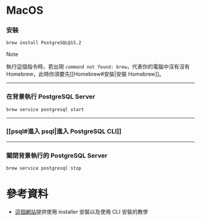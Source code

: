 # MacOS

### 安裝

```bash
brew install PostgreSQL@15.2
```

>[!Note]
>執行這個指令時，若出現 `command not found: brew`，代表你的電腦中沒有沒有 Homebrew，此時你須要先[[Homebrew#安裝|安裝 Homebrew]]。

---

### 在背景執行 PostgreSQL Server

```bash
brew service postgresql start
```

---

### [[psql#進入 psql|進入 PostgreSQL CLI]]

---

### 關閉背景執行的 PostgreSQL Server

```bash
brew service postgresql stop
```

# 參考資料

- [這個網站](https://adamtheautomator.com/install-postgresql-on-mac/)提供使用 installer 安裝以及使用 CLI 安裝的教學

